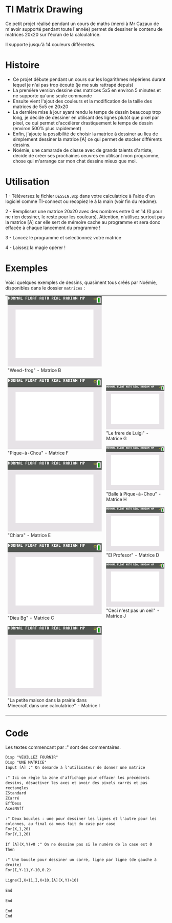 # TI Matrix Drawing

Ce petit projet réalisé pendant un cours de maths (merci à Mr Cazaux de m'avoir supporté pendant toute l'année) permet de dessiner le contenu de matrices 20x20 sur l'écran de la calculatrice.

Il supporte jusqu'à 14 couleurs différentes.

# Histoire

- Ce projet débute pendant un cours sur les logarithmes népériens durant lequel je n'ai pas trop écouté (je me suis rattrapé depuis)
- La première version dessine des matrices 5x5 en environ 5 minutes et ne supporte qu'une seule commande
- Ensuite vient l'ajout des couleurs et la modification de la taille des matrices de 5x5 en 20x20
- La dernière mise à jour ayant rendu le temps de dessin beaucoup trop long, je décide de dessiner en utilisant des lignes plutôt que pixel par pixel, ce qui permet d'accélérer drastiquement le temps de dessin (environ 500% plus rapidement)
- Enfin, j'ajoute la possibilité de choisir la matrice à dessiner au lieu de simplement dessiner la matrice [A] ce qui permet de stocker différents dessins.
- Noémie, une camarade de classe avec de grands talents d'artiste, décide de créer ses prochaines oeuvres en utilisant mon programme, chose qui m'arrange car mon chat dessine mieux que moi.

# Utilisation

1 - Téléversez le fichier `DESSIN.8xp` dans votre calculatrice à l'aide d'un logiciel comme TI-connect ou recopiez le à la main (voir fin du readme).

2 - Remplissez une matrice 20x20 avec des nombres entre 0 et 14 (0 pour ne rien dessiner, le reste pour les couleurs). Attention, n'utilisez surtout pas la matrice [A] car elle sert de mémoire cache au programme et sera donc effacée à chaque lancement du programme !

3 - Lancez le programme et selectionnez votre matrice

4 - Laissez la magie opérer !

# Exemples 

Voici quelques exemples de dessins, quasiment tous créés par Noémie, disponibles dans le dossier `matrices` :

<table border="0">
    <tr>
        <td>
            <img src="./exemples/weed-frog.gif">
            <br>
            "Weed-frog" - Matrice B
            <br><br>
            <img src="./exemples/pika.gif">
            <br>
            "Pique-à-Chou" - Matrice F
            <br><br>
            <img src="./exemples/chiara.gif">
            <br>
            "Chiara" - Matrice E
            <br><br>
            <img src="./exemples/dieu-bg.gif">
            <br>
            "Dieu Bg" - Matrice C
            <br><br>
            <img src="./exemples/maison.gif">
            <br>
            "La petite maison dans la prairie dans Minecraft dans une calculatrice" - Matrice I
            <br><br>
        </td>
        <td>
            <img src="./exemples/mario.gif">
            <br>
            "Le frère de Luigi" - Matrice G
            <br><br>
            <img src="./exemples/pokeball.gif">
            <br>
            "Balle à Pique-à-Chou" - Matrice H
            <br><br>
            <img src="./exemples/el-profesor.gif">
            <br>
            "El Profesor" - Matrice D
            <br><br>
            <img src="./exemples/oeil.gif">
            <br>
            "Ceci n'est pas un oeil" - Matrice J
            <br><br>
        </td>
    </tr>
</table>

# Code

Les textes commencant par :" sont des commentaires.

```
Disp "VEUILLEZ FOURNIR"
Disp "UNE MATRICE"
Input [A] :" On demande à l'utilisateur de donner une matrice

:" Ici on règle la zone d'affichage pour effacer les précédents dessins, désactiver les axes et avoir des pixels carrés et pas rectangles
ZStandard
ZCarré
EffDess
AxesNAff

:" Deux boucles : une pour dessiner les lignes et l'autre pour les colonnes, au final ca nous fait du case par case
For(X,1,20)
For(Y,1,20)

If [A](X,Y)≠0 :" On ne dessine pas si le numéro de la case est 0
Then

:" Une boucle pour dessiner un carré, ligne par ligne (de gauche à droite)
For(I,Y-11,Y-10,0.2)

Ligne(I,­X+11,I,­X+10,[A](X,Y)+10)

End

End

End
End
```